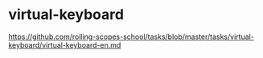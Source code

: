 # virtual-keyboard

https://github.com/rolling-scopes-school/tasks/blob/master/tasks/virtual-keyboard/virtual-keyboard-en.md